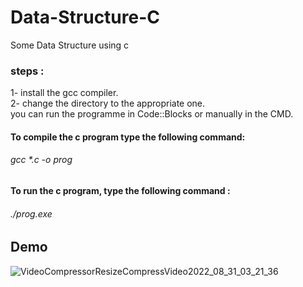 # Data-Structure-C
Some Data Structure using c
### steps : 
1- install the gcc compiler.<br>
2- change the directory to the appropriate one.<br>
you can run the programme in Code::Blocks or manually in the CMD. 
#### To compile the c program type the following command: 
###### gcc *.c -o prog
#### To run the c program, type the following command :
###### ./prog.exe 
## Demo
![VideoCompressorResizeCompressVideo2022_08_31_03_21_36](https://user-images.githubusercontent.com/61426347/187717307-8d03cdb4-8065-4805-bd2e-ed48e974c2b0.gif)
